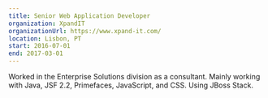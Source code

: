 ```yaml
---
title: Senior Web Application Developer
organization: XpandIT
organizationUrl: https://www.xpand-it.com/
location: Lisbon, PT
start: 2016-07-01
end: 2017-03-01
---
```


Worked in the Enterprise Solutions division as a consultant. Mainly working with Java, JSF 2.2, Primefaces, JavaScript, and CSS. Using JBoss Stack.